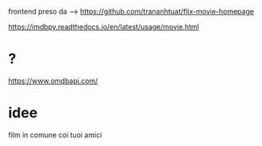 frontend preso da --> https://github.com/trananhtuat/flix-movie-homepage

https://imdbpy.readthedocs.io/en/latest/usage/movie.html


# ?
https://www.omdbapi.com/

# idee
film in comune coi tuoi amici